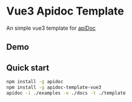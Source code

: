 # Vue3 Apidoc Template

An simple vue3 template for [apiDoc](https://github.com/apidoc/apidoc)

## Demo

## Quick start

```bash
npm install -g apidoc
npm install -g apidoc-template-vue3
apidoc -i ./examples -o ./docs -t ./template
```


